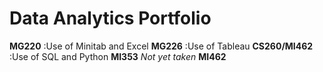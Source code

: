 # Data Analytics Portfolio
**MG220** :Use of Minitab and Excel
**MG226** :Use of Tableau 
**CS260/MI462** :Use of SQL and Python
**MI353** *Not yet taken*
**MI462**
